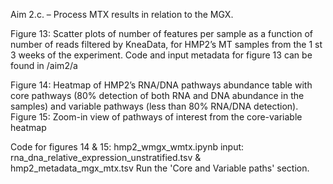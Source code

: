 Aim 2.c. – Process MTX results in relation to the MGX. 

Figure 13: Scatter plots of number of features per sample as a function of number
of reads filtered by KneaData, for HMP2’s MT samples from the 1 st 3 weeks of the
experiment.
Code and input metadata for figure 13 can be found in /aim2/a


Figure 14: Heatmap of HMP2’s RNA/DNA pathways abundance table with core pathways (80% detection of both RNA and DNA abundance in the samples) and variable pathways (less than 80% RNA/DNA detection).
Figure 15: Zoom-in view of pathways of interest from the core-variable heatmap 

Code for figures 14 & 15: hmp2_wmgx_wmtx.ipynb
input: rna_dna_relative_expression_unstratified.tsv & hmp2_metadata_mgx_mtx.tsv
Run the 'Core and Variable paths' section.
